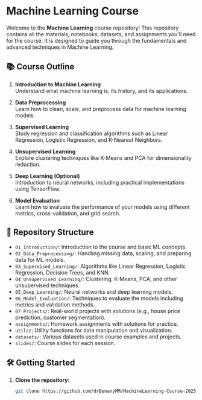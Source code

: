 # Machine Learning Course

Welcome to the **Machine Learning** course repository! This repository contains all the materials, notebooks, datasets, and assignments you'll need for the course. It is designed to guide you through the fundamentals and advanced techniques in Machine Learning.

## 📚 Course Outline
1. **Introduction to Machine Learning**  
   Understand what machine learning is, its history, and its applications.
   
2. **Data Preprocessing**  
   Learn how to clean, scale, and preprocess data for machine learning models.
   
3. **Supervised Learning**  
   Study regression and classification algorithms such as Linear Regression, Logistic Regression, and K-Nearest Neighbors.
   
4. **Unsupervised Learning**  
   Explore clustering techniques like K-Means and PCA for dimensionality reduction.
   
5. **Deep Learning (Optional)**  
   Introduction to neural networks, including practical implementations using TensorFlow.
   
6. **Model Evaluation**  
   Learn how to evaluate the performance of your models using different metrics, cross-validation, and grid search.

## 📂 Repository Structure
- `01_Introduction/`: Introduction to the course and basic ML concepts.
- `02_Data_Preprocessing/`: Handling missing data, scaling, and preparing data for ML models.
- `03_Supervised_Learning/`: Algorithms like Linear Regression, Logistic Regression, Decision Trees, and KNN.
- `04_Unsupervised_Learning/`: Clustering, K-Means, PCA, and other unsupervised techniques.
- `05_Deep_Learning/`: Neural networks and deep learning models.
- `06_Model_Evaluation/`: Techniques to evaluate the models including metrics and validation methods.
- `07_Projects/`: Real-world projects with solutions (e.g., house price prediction, customer segmentation).
- `assignments/`: Homework assignments with solutions for practice.
- `utils/`: Utility functions for data manipulation and visualization.
- `datasets/`: Various datasets used in course examples and projects.
- `slides/`: Course slides for each session.

## 🛠️ Getting Started
1. **Clone the repository**:  
   ```bash
   git clone https://github.com/drBenanyMM/MachineLearning-Course-2025.git
